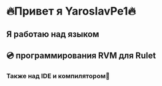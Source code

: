 #   🔥Привет я YaroslavPe1🔥

##     Я работаю над языком
##    💿 программирования RVM для Rulet
### Также над IDE и компилятором🧾







    
